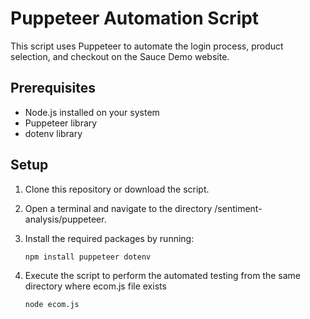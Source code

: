 # Puppeteer Automation Script

This script uses Puppeteer to automate the login process, product selection, and checkout on the Sauce Demo website.

## Prerequisites

- Node.js installed on your system
- Puppeteer library
- dotenv library

## Setup

1. Clone this repository or download the script.
2. Open a terminal and navigate to the directory /sentiment-analysis/puppeteer.
3. Install the required packages by running:

   ```bash
   npm install puppeteer dotenv
4. Execute the script to perform the automated testing from the same directory where ecom.js file exists

   ```bash
   node ecom.js

